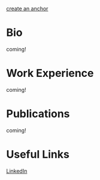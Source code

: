 
[create an anchor](#anchors-in-markdown)

# Bio
coming!

# Work Experience 
coming!

# Publications
coming!

# Useful Links
[LinkedIn](https://www.linkedin.com/in/nathanael-l-baisa-phd-53479842/)

